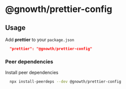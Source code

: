 # @gnowth/prettier-config

## Usage

Add **prettier** to your `package.json`

```json
  "prettier": "@gnowth/prettier-config"
```

### Peer dependencies

Install peer dependencies

```bash
  npx install-peerdeps --dev @gnowth/prettier-config
```
